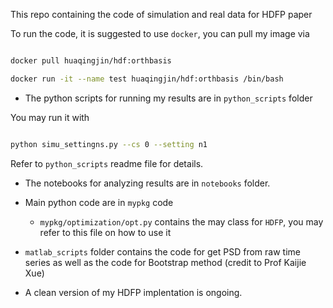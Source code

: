 This repo containing the code of simulation and real data for HDFP paper

To run the code, it is suggested to use `docker`, you can pull my image via 


```bash

docker pull huaqingjin/hdf:orthbasis

docker run -it --name test huaqingjin/hdf:orthbasis /bin/bash

```


- The python scripts for running my results are in `python_scripts` folder

You may run it with 

```bash

python simu_settingns.py --cs 0 --setting n1

```

Refer to `python_scripts` readme file for details.


- The notebooks for analyzing results are in `notebooks` folder.

- Main python code are in `mypkg` code 
    
    - `mypkg/optimization/opt.py` contains the may class for `HDFP`, you may refer to this file on how to use it 

- `matlab_scripts` folder contains the code for get PSD from raw time series as well as the code for Bootstrap method (credit to Prof Kaijie Xue) 

- A clean version of my HDFP implentation is ongoing.
